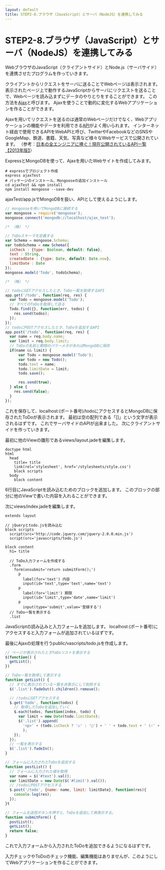 ```yaml
---
layout: default
title: STEP2-8.ブラウザ（JavaScript）とサーバ（NodeJS）を連携してみる
---
```

# STEP2-8.ブラウザ（JavaScript）とサーバ（NodeJS）を連携してみる

WebブラウザのJavaScript（クライアントサイド）とNode.js（サーバサイド）を連携させたプログラムを作っていきます。

クライアントからリクエストをサーバに送ることでWebページは表示されます。
表示されたページ上で動作するJavaScriptからサーバにリクエストを送ることで、Webページを読み込まずにデータのやりとりをすることができます。
この方法を[Ajax](http://e-words.jp/w/Ajax.html)と呼びます。
Ajaxを使うことで動的に変化するWebアプリケーションを作ることができます。

Ajaxを用いてリクエストを送るのは通常のWebページだけでなく、Webアプリケーションの機能やデータを利用できる[API](http://e-words.jp/w/API.html)がよく用いられます。
インターネット経由で使用できるAPIをWebAPIと呼び、TwitterやFacebookなどのSNSやGoogleMap、鉄道、書籍、天気、写真など様々なWebサービスで公開されています。
（参考：[日本の全エンジニアに捧ぐ！現在公開されているAPI一覧【2013年版】](http://www.find-job.net/startup/api-2013)）

ExpressとMongoDBを使って、Ajaxを用いたWebサイトを作成してみます。

```
# expressでプロジェクト作成
express ajaxTest
# パッケージのインストール、Mongooseの追加インストール
cd ajaxTest && npm install
npm install mongoose --save-dev
```

ajaxTest/app.jsでMongoDBを扱い、APIとして使えるようにします。

```js
// mongooseを用いてMongoDBに接続する
var mongoose = require('mongoose'); 
mongoose.connect('mongodb://localhost/ajax_test');

/* （略） */

// ToDoスキーマを定義する
var Schema = mongoose.Schema;
var todoSchema = new Schema({
  isCheck : {type: Boolean, default: false},
  text : String,
  createdDate : {type: Date, default: Date.now},
  limitDate : Date
});
mongoose.model('Todo', todoSchema);

/* （略） */

// todoにGETアクセスしたとき、ToDo一覧を取得するAPI
app.get('/todo', function(req, res) {
  var Todo = mongoose.model('Todo');
  // すべてのToDoを取得して送る
  Todo.find({}, function(err, todos) {
    res.send(todos);
  });
});
// todoにPOSTアクセスしたとき、ToDoを追加するAPI
app.post('/todo', function(req, res) {
  var name = req.body.name;
  var limit = req.body.limit;
  // ToDoの名前と期限のパラーメタがあればMongoDBに保存
  if(name && limit) {
      var Todo = mongoose.model('Todo');
      var todo = new Todo();
      todo.text = name;
      todo.limitDate = limit;
      todo.save();

      res.send(true);
  } else {
    res.send(false);
  }
});
```
これを保存して、localhost:(ポート番号)/todoにアクセスするとMongoDBに保存されたToDoが表示されます。
最初は空の配列である「[]」という文字が表示されるはずです。
これでサーバサイドのAPIが出来ました。
次にクライアントサイドを作っていきます。

最初に他のViewの雛形であるviews/layout.jadeを編集します。

```jade
doctype html
html
  head
    title= title
    link(rel='stylesheet', href='/stylesheets/style.css')
    block scripts
  body
    block content
```
6行目にJavaScriptを読み込むためのブロックを追加します。
このブロックの部分に他のViewで書いた内容を入れることができます。

次にviews/index.jadeを編集します。

```jade
extends layout

// jQueryとtodo.jsを読み込む
block scripts
  script(src='http://code.jquery.com/jquery-2.0.0.min.js')
  script(src='javascripts/todo.js')

block content
  h1= title

  // ToDo入力フォームを作成する
  .form
    form(onsubmit='return submitForm();')
      p
        label(for='text') 内容
        input(id='text',type='text',name='text')
      p
        label(for='limit') 期限
        input(id='limit',type='date',name='limit')
      p
        input(type='submit',value='登録する')
  // ToDo一覧を表示する
  .list
```
JavaScriptの読み込みと入力フォームを追加します。
localhost:(ポート番号)にアクセスすると入力フォームが追加されているはずです。

最後にAjaxの処理を行うpublic/vascripts/todo.jsを作成します。

```js
// ページが表示されたときToDoリストを表示する
$(function() {
  getList();
})

// ToDo一覧を取得して表示する
function getList() {
  // すでに表示されている一覧を非表示にして削除する
  $('.list').fadeOut().children().remove();

  // /todoにGETアクセスする
  $.get('todo', function(todos) {
    // 取得したToDoを追加していく
    $.each(todos, function(index, todo) {
      var limit = new Date(todo.limitDate);
      $('.list').append(
        '<p>' + (todo.isCheck ? '☑' : '□') + ' ' + todo.text + ' (~' + limit.toLocaleString() + ')</p>'
        );
    });
  });
  // 一覧を表示する
  $('.list').fadeIn();
}

// フォームに入力されたToDoを追加する
function postList() {
  // フォームに入力された値を取得
  var name = $('#text').val();
  var limitDate = new Date($('#limit').val());
  // /todoにPOSTアクセスする
  $.post('/todo', {name: name, limit: limitDate}, function(res){
    console.log(res);
  });
}t

// フォームを送信ボタンを押すと、ToDoを追加して再表示する。
function submitForm() {
  postList();
  getList();
  return false;
}
```
これで入力フォームから入力されたToDoを追加できるようになるはずです。

入力チェックやToDoのチェック機能、編集機能はありませんが、このようにしてWebアプリケーションを作ることができます。
